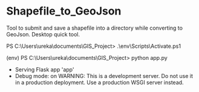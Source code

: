 # Shapefile_to_GeoJson
Tool to submit and save a shapefile into a directory while converting to GeoJson. Desktop quick tool.

PS C:\Users\ureka\documents\GIS_Project> .\env\Scripts\Activate.ps1

(env) PS C:\Users\ureka\documents\GIS_Project> python app.py
 * Serving Flask app 'app'
 * Debug mode: on
WARNING: This is a development server. Do not use it in a production deployment. Use a production WSGI server instead.

